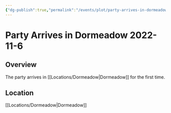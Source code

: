 ```yaml
---
{"dg-publish":true,"permalink":"/events/plot/party-arrives-in-dormeadow/","tags":["timeline"]}
---
```


# Party Arrives in Dormeadow 2022-11-6


## Overview
The party arrives in [[Locations/Dormeadow\|Dormeadow]] for the first time.

## Location
[[Locations/Dormeadow\|Dormeadow]]


<div class="ob-timelines"
	data-title=""
	data-description=""
	data-classes=""
	data-color=""
	data-type=""
	data-start-date="2022-11-06"
	data-end-date=""
	data-era=""
	data-path=""
	data-tags="">
</div>